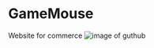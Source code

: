 # GameMouse
Website for commerce
![image of guthub](https://github.com/vraj619/GameMouse/blob/master/Screenshot%202019-09-25%20at%201.22.15%20AM.png)
